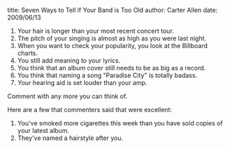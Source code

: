 title: Seven Ways to Tell if Your Band is Too Old
author: Carter Allen
date: 2009/06/13

1. Your hair is longer than your most recent concert tour.  
2. The pitch of your singing is almost as high as you were last night.  
3. When you want to check your popularity, you look at the Billboard charts.  
4. You still add meaning to your lyrics.  
5. You think that an album cover still needs to be as big as a record.  
6. You think that naming a song "Paradise City" is totally badass.  
7. Your hearing aid is set louder than your amp.  

Comment with any more you can think of.  

Here are a few that commenters said that were excellent:  

1. You've smoked more cigarettes this week than you have sold copies of your latest album.  
2. They've named a hairstyle after you.  